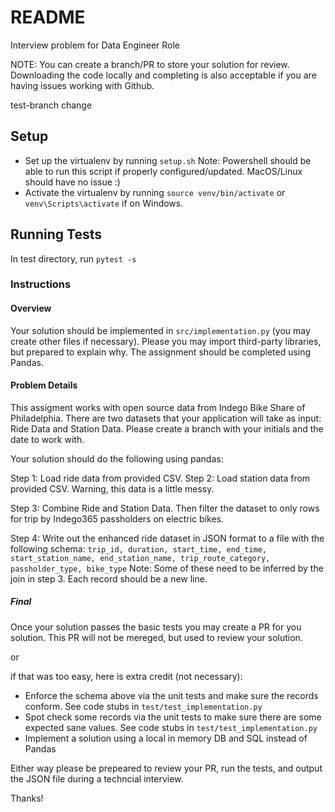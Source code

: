 # README #

Interview problem for Data Engineer Role

NOTE: You can create a branch/PR to store your solution for review. Downloading the code locally and completing is also acceptable if you are having issues working
   with Github. 

test-branch change

## Setup ##

- Set up the virtualenv by running `setup.sh` Note: Powershell should be able to run this script if properly configured/updated. MacOS/Linux should have no issue :)
- Activate the virtualenv by running `source venv/bin/activate` or `venv\Scripts\activate` if on Windows.

## Running Tests ##

In test directory, run `pytest -s`


### Instructions ###

#### Overview #####
Your solution should be implemented in `src/implementation.py` (you may create other files if necessary). 
Please you may import third-party libraries, but prepared to explain why.
The assignment should be completed using Pandas.

#### Problem Details ####
This assigment works with open source data from Indego Bike Share of Philadelphia.
There are two datasets that your application will take as input: Ride Data and Station Data.
Please create a branch with your initials and the date to work with. 

Your solution should do the following using pandas:

Step 1: Load ride data from provided CSV.
Step 2: Load station data from provided CSV. Warning, this data is a little messy.

Step 3: Combine Ride and Station Data. Then filter the dataset to only rows for trip by Indego365 passholders on electric bikes.

Step 4: Write out the enhanced ride dataset in JSON format to a file with the following schema:
            `trip_id, duration, start_time, end_time, start_station_name, end_station_name, trip_route_category, passholder_type, bike_type` Note: Some of these need to be 
                                                                                                                                                   inferred by the join in step 3.
        Each record should be a new line.

##### Final #####
Once your solution passes the basic tests you may create a PR for you solution. This PR will not be mereged, but used to review your solution.

or

if that was too easy, here is extra credit (not necessary):

- Enforce the schema above via the unit tests and make sure the records conform. See code stubs in `test/test_implementation.py`
- Spot check some records via the unit tests to make sure there are some expected sane values. See code stubs in `test/test_implementation.py`
- Implement a solution using a local in memory DB and SQL instead of Pandas

Either way please be prepeared to review your PR, run the tests, and output the JSON file during a techncial interview.

Thanks!



